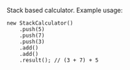 Stack based calculator. Example usage:

    new StackCalculator()
        .push(5)
        .push(7)
        .push(3)
        .add()
        .add()
        .result(); // (3 + 7) + 5
